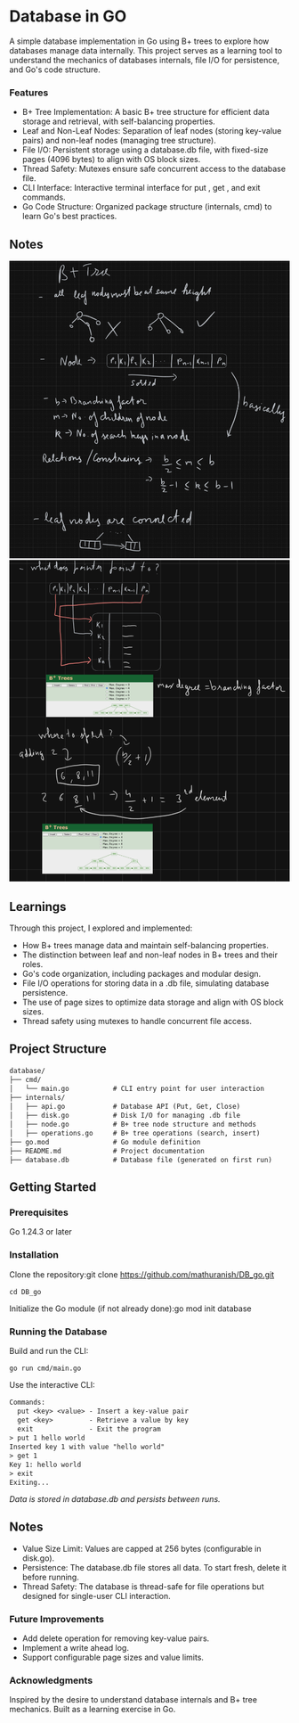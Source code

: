 # Database in GO

A simple database implementation in Go using B+ trees to explore how databases manage data internally. This project serves as a learning tool to understand the mechanics of databases internals, file I/O for persistence, and Go's code structure.

### Features

- B+ Tree Implementation: A basic B+ tree structure for efficient data storage and retrieval, with self-balancing properties.
- Leaf and Non-Leaf Nodes: Separation of leaf nodes (storing key-value pairs) and non-leaf nodes (managing tree structure).
- File I/O: Persistent storage using a database.db file, with fixed-size pages (4096 bytes) to align with OS block sizes.
- Thread Safety: Mutexes ensure safe concurrent access to the database file.
- CLI Interface: Interactive terminal interface for put <key> <value>, get <key>, and exit commands.
- Go Code Structure: Organized package structure (internals, cmd) to learn Go's best practices.

## Notes
![alt text](https://github.com/mathuranish/DB_go/blob/master/notes_1.png?raw=true)
![alt text](https://github.com/mathuranish/DB_go/blob/master/notes_2.png?raw=true)

## Learnings
Through this project, I explored and implemented:

- How B+ trees manage data and maintain self-balancing properties.
- The distinction between leaf and non-leaf nodes in B+ trees and their roles.
- Go's code organization, including packages and modular design.
- File I/O operations for storing data in a .db file, simulating database persistence.
- The use of page sizes to optimize data storage and align with OS block sizes.
- Thread safety using mutexes to handle concurrent file access.

## Project Structure
```
database/
├── cmd/
│   └── main.go           # CLI entry point for user interaction
├── internals/
│   ├── api.go            # Database API (Put, Get, Close)
│   ├── disk.go           # Disk I/O for managing .db file
│   ├── node.go           # B+ tree node structure and methods
│   ├── operations.go     # B+ tree operations (search, insert)
├── go.mod                # Go module definition
├── README.md             # Project documentation
├── database.db           # Database file (generated on first run)
```
## Getting Started
### Prerequisites

Go 1.24.3 or later

### Installation

Clone the repository:git clone https://github.com/mathuranish/DB_go.git
```
cd DB_go
```
Initialize the Go module (if not already done):go mod init database

### Running the Database

Build and run the CLI:
```
go run cmd/main.go
```

Use the interactive CLI:
```
Commands:
  put <key> <value> - Insert a key-value pair
  get <key>         - Retrieve a value by key
  exit              - Exit the program
> put 1 hello world
Inserted key 1 with value "hello world"
> get 1
Key 1: hello world
> exit
Exiting...
```

_Data is stored in database.db and persists between runs._

## Notes

- Value Size Limit: Values are capped at 256 bytes (configurable in disk.go).
- Persistence: The database.db file stores all data. To start fresh, delete it before running.
- Thread Safety: The database is thread-safe for file operations but designed for single-user CLI interaction.

### Future Improvements

- Add delete operation for removing key-value pairs.
- Implement a write ahead log.
- Support configurable page sizes and value limits.

### Acknowledgments
Inspired by the desire to understand database internals and B+ tree mechanics. Built as a learning exercise in Go.
